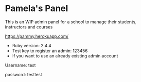 # Pamela's Panel

This is an WIP admin panel for a school to manage their students, instructors and courses

https://pammy.herokuapp.com/

* Ruby version: 2.4.4
* Test key to register an admin: 123456
* If you want to use an already existing admin account

Username: test


password: testtest
